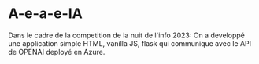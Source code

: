 # A-e-a-e-IA
Dans le cadre de la competition de la nuit de l'info 2023: On a developpé une application simple HTML, vanilla JS, flask qui communique avec le API de OPENAI deployé en Azure.
